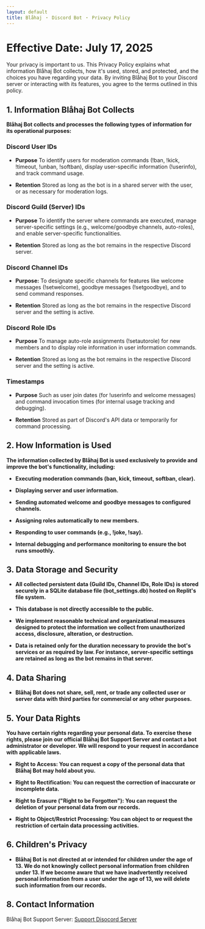 ```yaml
---
layout: default
title: Blåhaj ・ Discord Bot ・ Privacy Policy
---
```

# Effective Date: July 17, 2025
Your privacy is important to us. This Privacy Policy explains what information Blåhaj Bot collects, how it's used, stored, and protected, and the choices you have regarding your data. By inviting Blåhaj Bot to your Discord server or interacting with its features, you agree to the terms outlined in this policy.

## 1. Information Blåhaj Bot Collects
**Blåhaj Bot collects and processes the following types of information for its operational purposes:**

### **Discord User IDs**
- **Purpose**
To identify users for moderation commands (!ban, !kick, !timeout, !unban, !softban), display user-specific information (!userinfo), and track command usage.

- **Retention** Stored as long as the bot is in a shared server with the user, or as necessary for moderation logs.

###  **Discord Guild (Server) IDs**
- **Purpose** To identify the server where commands are executed, manage server-specific settings (e.g., welcome/goodbye channels, auto-roles), and enable server-specific functionalities.

- **Retention** Stored as long as the bot remains in the respective Discord server.

### Discord Channel IDs
- **Purpose:** To designate specific channels for features like welcome messages (!setwelcome), goodbye messages (!setgoodbye), and to send command responses.

- **Retention** Stored as long as the bot remains in the respective Discord server and the setting is active.


### Discord Role IDs
- **Purpose** To manage auto-role assignments (!setautorole) for new members and to display role information in user information commands.

- **Retention** Stored as long as the bot remains in the respective Discord server and the setting is active.

### Timestamps
- **Purpose** Such as user join dates (for !userinfo and welcome messages) and command invocation times (for internal usage tracking and debugging).

- **Retention** Stored as part of Discord's API data or temporarily for command processing.


## 2. How Information is Used
**The information collected by Blåhaj Bot is used exclusively to provide and improve the bot's functionality, including:**

- **Executing moderation commands (ban, kick, timeout, softban, clear).**

- **Displaying server and user information.**

- **Sending automated welcome and goodbye messages to configured channels.**

- **Assigning roles automatically to new members.**

- **Responding to user commands (e.g., !joke, !say).**

- **Internal debugging and performance monitoring to ensure the bot runs smoothly.**


## 3. Data Storage and Security

- **All collected persistent data (Guild IDs, Channel IDs, Role IDs) is stored securely in a SQLite database file (bot_settings.db) hosted on Replit's file system.**

- **This database is not directly accessible to the public.**

- **We implement reasonable technical and organizational measures designed to protect the information we collect from unauthorized access, disclosure, alteration, or destruction.**

- **Data is retained only for the duration necessary to provide the bot's services or as required by law. For instance, server-specific settings are retained as long as the bot remains in that server.**


## 4. Data Sharing


- **Blåhaj Bot does not share, sell, rent, or trade any collected user or server data with third parties for commercial or any other purposes.**


## 5. Your Data Rights
**You have certain rights regarding your personal data. To exercise these rights, please join our official Blåhaj Bot Support Server and contact a bot administrator or developer. We will respond to your request in accordance with applicable laws.**

- **Right to Access: You can request a copy of the personal data that Blåhaj Bot may hold about you.**

- **Right to Rectification: You can request the correction of inaccurate or incomplete data.**

- **Right to Erasure ("Right to be Forgotten"): You can request the deletion of your personal data from our records.**

- **Right to Object/Restrict Processing: You can object to or request the restriction of certain data processing activities.**


## 6. Children's Privacy
- **Blåhaj Bot is not directed at or intended for children under the age of 13. We do not knowingly collect personal information from children under 13. If we become aware that we have inadvertently received personal information from a user under the age of 13, we will delete such information from our records.**


## 8. Contact Information

Blåhaj Bot Support Server: [Support Disocord Server](https://discord.gg/A4XfDaNunr)
